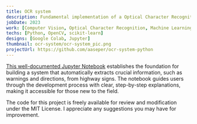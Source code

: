 ```yaml
---
title: OCR system
description: Fundamental implementation of a Optical Character Recognition (OCR) system using Python, OpenCV and scikit-learn
jobDate: 2023
work: [Computer Vision, Optical Character Recognition, Machine Learning]
techs: [Python, OpenCV, scikit-learn]
designs: [Google Colab, Jupyter]
thumbnail: ocr-system/ocr-system_pic.png
projectUrl: https://github.com/aaseper/ocr-system-python
---
```


[This well-documented Jupyter Notebook](https://github.com/aaseper/ocr-system-python/blob/main/ocr_system.ipynb) establishes the foundation for building a system that automatically extracts crucial information, such as warnings and directions, from highway signs. The notebook guides users through the development process with clear, step-by-step explanations, making it accessible for those new to the field.

The code for this project is freely available for review and modification under the MIT License. I appreciate any suggestions you may have for improvement.